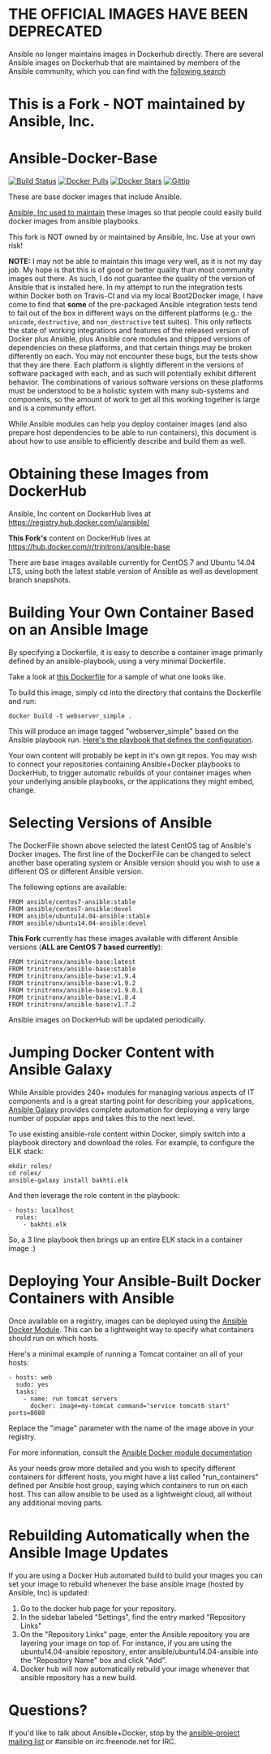 THE OFFICIAL IMAGES HAVE BEEN DEPRECATED
========================================

Ansible no longer maintains images in Dockerhub directly. There are
several Ansible images on Dockerhub that are maintained by members of
the Ansible community, which you can find with the [following search](https://hub.docker.com/search/?q=ansible&page=1&isAutomated=0&isOfficial=0&pullCount=1&starCount=0)

This is a Fork - NOT maintained by Ansible, Inc.
================================================

Ansible-Docker-Base
===================
[![Build Status](https://img.shields.io/travis/trinitronx/ansible-docker-base.svg)](https://travis-ci.org/trinitronx/ansible-docker-base)
[![Docker Pulls](https://img.shields.io/docker/pulls/trinitronx/ansible-base.svg)](https://hub.docker.com/r/trinitronx/ansible-base)
[![Docker Stars](https://img.shields.io/docker/stars/trinitronx/ansible-base.svg)](https://hub.docker.com/r/trinitronx/ansible-base)
[![Gittip](http://img.shields.io/gittip/trinitronx.svg)](https://www.gittip.com/trinitronx)

These are base docker images that include Ansible.

[Ansible, Inc used to maintain](https://github.com/ansible/ansible-docker-base#these-images-have-been-deprecated) these images so that people could easily build docker images from ansible playbooks.

This fork is NOT owned by or maintained by Ansible, Inc.  Use at your own risk!

**NOTE:** I may not be able to maintain this image very well, as it is not my day job.  My hope is that this is of good or better quality than most community images out there.  As such, I do not guarantee the quality of the version of Ansible that is installed here. In my attempt to run the integration tests within Docker both on Travis-CI and via my local Boot2Docker image, I have come to find that **some** of the pre-packaged Ansible integration tests tend to fail out of the box in different ways on the different platforms (e.g.: the `unicode`, `destructive`, and `non_destructive` test suites).  This only reflects the state of working integrations and features of the released version of Docker plus Ansible, plus Ansible core modules and shipped versions of dependencies on these platforms, and that certain things may be broken differently on each.  You may not encounter these bugs, but the tests show that they are there.  Each platform is slightly different in the versions of software packaged with each, and as such will potentially exhibit different behavior.  The combinations of various software versions on these platforms must be understood to be a holistic system with many sub-systems and components, so the amount of work to get all this working together is large and is a community effort.

While Ansible modules can help you deploy container images (and also prepare host dependencies to be able to run containers), this document is about how to use ansible to efficiently describe and build them as well.

Obtaining these Images from DockerHub
=====================================

Ansible, Inc content on DockerHub lives at https://registry.hub.docker.com/u/ansible/

**This Fork's** content on DockerHub lives at https://hub.docker.com/r/trinitronx/ansible-base

There are base images available currently for CentOS 7 and Ubuntu 14.04 LTS, using both the latest
stable version of Ansible as well as development branch snapshots.

Building Your Own Container Based on an Ansible Image
=====================================================

By specifying a Dockerfile, it is easy to describe a container image primarily defined by an ansible-playbook, using a very minimal Dockerfile.

Take a look at [this Dockerfile](https://github.com/ansible/ansible-docker-base/blob/master/examples/webserver-simple/Dockerfile) for a sample of what one looks like.

To build this image, simply cd into the directory that contains the Dockerfile and run:

    docker build -t webserver_simple .
    
This will produce an image tagged "webserver_simple" based on the Ansible playbook run.  [Here's the playbook that defines the configuration](https://github.com/ansible/ansible-docker-base/blob/master/examples/webserver-simple/ansible/site.yml).

Your own content will probably be kept in it's own git repos.  You may wish to connect your repositories containing Ansible+Docker playbooks to DockerHub, to trigger automatic rebuilds of your container
images when your underlying ansible playbooks, or the applications they might embed, change.

Selecting Versions of Ansible
=============================

The DockerFile shown above selected the latest CentOS tag of Ansible's Docker images.  The first line of the DockerFile can be changed to select another base operating system or Ansible version should you wish to use a different OS or different Ansible version.

The following options are available:

    FROM ansible/centos7-ansible:stable
    FROM ansible/centos7-ansible:devel
    FROM ansible/ubuntu14.04-ansible:stable
    FROM ansible/ubuntu14.04-ansible:devel
    
**This Fork** currently has these images available with different Ansible versions (**ALL are CentOS 7 based currently**):

    FROM trinitronx/ansible-base:latest
    FROM trinitronx/ansible-base:stable
    FROM trinitronx/ansible-base:v1.9.4
    FROM trinitronx/ansible-base:v1.9.2
    FROM trinitronx/ansible-base:v1.9.0.1
    FROM trinitronx/ansible-base:v1.8.4
    FROM trinitronx/ansible-base:v1.7.2

Ansible images on DockerHub will be updated periodically.

Jumping Docker Content with Ansible Galaxy
==========================================

While Ansible provides 240+ modules for managing various aspects of IT components and is a great starting point for describing your applications, [Ansible Galaxy](http://galaxy.ansible.com) provides complete automation for deploying a very large number of popular apps and takes this to the next level.

To use existing ansible-role content within Docker, simply switch into a playbook directory and download the roles.  For example, to configure the ELK stack:

    mkdir roles/
    cd roles/
    ansible-galaxy install bakhti.elk
   
And then leverage the role content in the playbook:

    - hosts: localhost
      roles:
        - bakhti.elk

So, a 3 line playbook then brings up an entire ELK stack in a container image :)

Deploying Your Ansible-Built Docker Containers with Ansible
===========================================================

Once available on a registry, images can be deployed using the [Ansible Docker Module](http://docs.ansible.com/docker_module.html).  This can be a lightweight
way to specify what containers should run on which hosts.

Here's a minimal example of running a Tomcat container on all of your hosts:

    - hosts: web
      sudo: yes
      tasks:
        - name: run tomcat servers
          docker: image=my-tomcat command="service tomcat6 start" ports=8080

Replace the "image" parameter with the name of the image above in your registry.

For more information, consult the [Ansible Docker module documentation](http://docs.ansible.com/docker_module.html)

As your needs grow more detailed and you wish to specify different containers for different hosts, 
you might have a list called "run_containers" defined per Ansible host group, saying which containers to run on each host.  This can allow ansible to be used as a lightweight cloud, all without any additional moving parts.

Rebuilding Automatically when the Ansible Image Updates
=======================================================

If you are using a Docker Hub automated build to build your images you can set
your image to rebuild whenever the base ansible image (hosted by Ansible, Inc) is updated:

1. Go to the docker hub page for your repository.
2. In the sidebar labeled "Settings", find the entry marked "Repository Links"
3. On the "Repository Links" page, enter the Ansible repository you are layering
   your image on top of.  For instance, if you are using the
   ubuntu14.04-ansible repository, enter ansible/ubuntu14.04-ansible
   into the "Repository Name" box and click "Add".
4. Docker hub will now automatically rebuild your image whenever that ansible
   repository has a new build.
   
Questions?
==========

If you'd like to talk about Ansible+Docker, stop by the [ansible-project mailing list](https://groups.google.com/forum/#!forum/ansible-project) or #ansible on irc.freenode.net for IRC.


